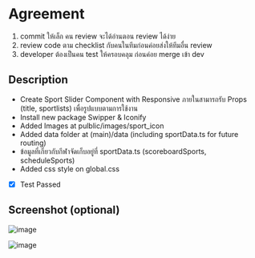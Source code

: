 # Agreement
1. commit ให้เล็ก คน review จะได้อ่านตอน review ได้ง่าย
2. review code ตาม checklist กับคนในทีมก่อนค่อยส่งให้ทีมอื่น review
3. developer ต้องเป็นคน test ให้ครอบคลุม ก่อนค่อย merge เข้า dev

## Description
- Create Sport Slider Component with Responsive ภายในสามารถรับ Props (title, sportlists) เพื่อรูปแบบตามการใช้งาน
- Install new package Swipper & Iconify
- Added Images at pulblic/images/sport_icon
- Added data folder at (main)/data (including sportData.ts for future routing)
- ข้อมูลที่เกี่ยวกับกีฬาจัดเก็บอยู่ที่ sportData.ts (scoreboardSports, scheduleSports)
- Added css style on global.css
  
<!-- อธิบายใน pr นี้ ทำอะไรไปบ้าง อย่างละเอียด -->
<!-- ถ้า test ไม่ผ่าน หรือยังไม่สามารถแก้ไขปัญหา (Bug) ได้ ให้เอา check box ออกด้วย พร้อมอธิบายว่าทำไมถึงไม่ผ่าน -->

- [x] Test Passed

## Screenshot (optional)

<!-- รูปภาพ หรือวิดีโอ ว่า code ชุดนี้สามารถทำงานได้ หรือสามารถแก้ปัญหาได้ (Bug) -->

![image](https://github.com/user-attachments/assets/3abf5d88-8e06-4083-9210-7e3c7dbb21d1)

![image](https://github.com/user-attachments/assets/c78fef50-a795-4ec7-b89e-8f4e9a70389d)

